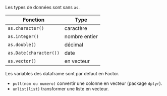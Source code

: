 Les types de données sont sans `as`.

Fonction               | Type
-----------------------|---
`as.character()`       | caractère
`as.integer()`         | nombre entier
`as.double()`          | décimal
`as.Date(character())` | date 
`as.vector()`          | en vecteur

Les variables des dataframe sont par defaut en Factor.

* `pull(nom ou numero)` convertir une colonne en vecteur (package `dplyr`).
* `unlist(list)` transformer une liste en vecteur.
